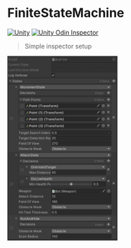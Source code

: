 # FiniteStateMachine
[![Unity](https://img.shields.io/badge/Require-Unity%202019.3-orange.svg?logo=unity)](https://unity3d.com)
[![Unity Odin Inspector](https://img.shields.io/badge/Require-Odin%20Inspector%202.1.13-orange.svg?logo=unity)](https://assetstore.unity.com/packages/tools/utilities/odin-inspector-and-serializer-89041)

>Simple inspector setup
<img src="./img/InspectorPreview.png" width="250"/>
